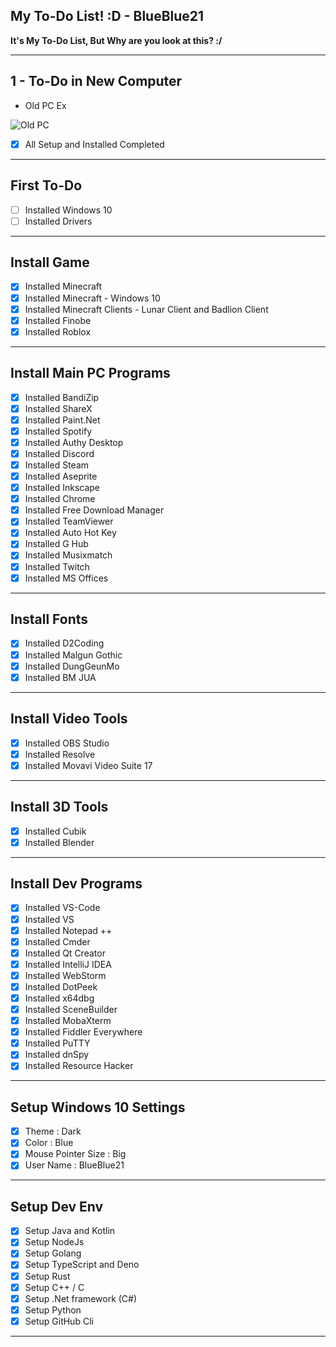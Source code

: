 ## My To-Do List! :D - BlueBlue21
**It's My To-Do List, But Why are you look at this? :/**

<hr>

## 1 - To-Do in New Computer

- Old PC Ex
<img alt="Old PC" align="center" src="https://github.com/bluenoob232/bluenoob232/blob/master/To-Do/Old_PC_Img.png"> 

<br>

- [x] All Setup and Installed Completed

<hr>

## First To-Do
- [ ] Installed Windows 10
- [ ] Installed Drivers

<hr>

## Install Game
- [x] Installed Minecraft
- [x] Installed Minecraft - Windows 10
- [x] Installed Minecraft Clients - Lunar Client and Badlion Client
- [x] Installed Finobe
- [x] Installed Roblox

<hr>

## Install Main PC Programs
- [x] Installed BandiZip
- [x] Installed ShareX
- [x] Installed Paint.Net
- [x] Installed Spotify
- [x] Installed Authy Desktop
- [x] Installed Discord
- [x] Installed Steam
- [x] Installed Aseprite
- [X] Installed Inkscape
- [x] Installed Chrome
- [x] Installed Free Download Manager
- [x] Installed TeamViewer
- [x] Installed Auto Hot Key
- [x] Installed G Hub
- [x] Installed Musixmatch
- [x] Installed Twitch
- [x] Installed MS Offices

<hr>

## Install Fonts
- [x] Installed D2Coding
- [x] Installed Malgun Gothic
- [x] Installed DungGeunMo
- [x] Installed BM JUA

<hr>

## Install Video Tools
- [x] Installed OBS Studio
- [x] Installed Resolve
- [x] Installed Movavi Video Suite 17

<hr>

## Install 3D Tools
- [x] Installed Cubik
- [x] Installed Blender

<hr>

## Install Dev Programs
- [x] Installed VS-Code
- [x] Installed VS
- [x] Installed Notepad ++
- [x] Installed Cmder
- [x] Installed Qt Creator
- [x] Installed IntelliJ IDEA
- [x] Installed WebStorm
- [x] Installed DotPeek
- [x] Installed x64dbg
- [x] Installed SceneBuilder
- [x] Installed MobaXterm
- [x] Installed Fiddler Everywhere
- [x] Installed PuTTY
- [x] Installed dnSpy
- [x] Installed Resource Hacker

<hr>

## Setup Windows 10 Settings
- [x] Theme : Dark
- [x] Color : Blue
- [x] Mouse Pointer Size : Big
- [x] User Name : BlueBlue21

<hr>

## Setup Dev Env
- [x] Setup Java and Kotlin
- [x] Setup NodeJs
- [x] Setup Golang
- [x] Setup TypeScript and Deno
- [x] Setup Rust
- [x] Setup C++ / C
- [x] Setup .Net framework (C#)
- [x] Setup Python
- [x] Setup GitHub Cli

<hr>
<br>
